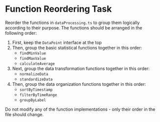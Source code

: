 # Function Reordering Task

Reorder the functions in `dataProcessing.ts` to group them logically according to their purpose. The functions should be arranged in the following order:

1. First, keep the `DataPoint` interface at the top
2. Then, group the basic statistical functions together in this order:
   - `findMinValue`
   - `findMaxValue`
   - `calculateAverage`
3. Next, group the data transformation functions together in this order:
   - `normalizeData`
   - `standardizeData`
4. Then, group the data organization functions together in this order:
   - `sortByTimestamp`
   - `filterByTimeRange`
   - `groupByLabel`

Do not modify any of the function implementations - only their order in the file should change.
